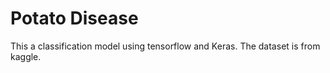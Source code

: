 # Potato Disease
This a classification model using tensorflow and Keras. The dataset is from kaggle.